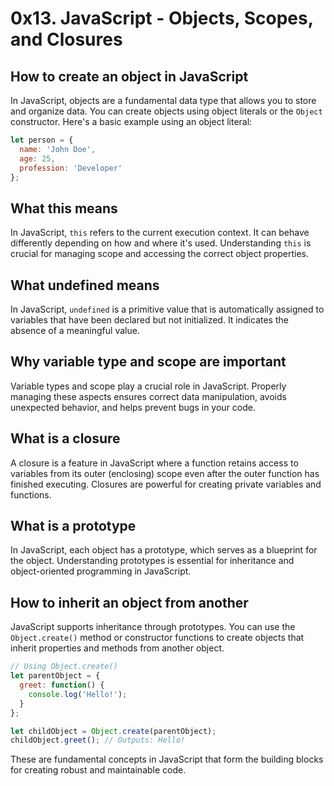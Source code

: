 # 0x13. JavaScript - Objects, Scopes, and Closures

## How to create an object in JavaScript

In JavaScript, objects are a fundamental data type that allows you to store and organize data. You can create objects using object literals or the `Object` constructor. Here's a basic example using an object literal:

```javascript
let person = {
  name: 'John Doe',
  age: 25,
  profession: 'Developer'
};
```

## What this means

In JavaScript, `this` refers to the current execution context. It can behave differently depending on how and where it's used. Understanding `this` is crucial for managing scope and accessing the correct object properties.

## What undefined means

In JavaScript, `undefined` is a primitive value that is automatically assigned to variables that have been declared but not initialized. It indicates the absence of a meaningful value.

## Why variable type and scope are important

Variable types and scope play a crucial role in JavaScript. Properly managing these aspects ensures correct data manipulation, avoids unexpected behavior, and helps prevent bugs in your code.

## What is a closure

A closure is a feature in JavaScript where a function retains access to variables from its outer (enclosing) scope even after the outer function has finished executing. Closures are powerful for creating private variables and functions.

## What is a prototype

In JavaScript, each object has a prototype, which serves as a blueprint for the object. Understanding prototypes is essential for inheritance and object-oriented programming in JavaScript.

## How to inherit an object from another

JavaScript supports inheritance through prototypes. You can use the `Object.create()` method or constructor functions to create objects that inherit properties and methods from another object.

```javascript
// Using Object.create()
let parentObject = {
  greet: function() {
    console.log('Hello!');
  }
};

let childObject = Object.create(parentObject);
childObject.greet(); // Outputs: Hello!
```

These are fundamental concepts in JavaScript that form the building blocks for creating robust and maintainable code.
```
